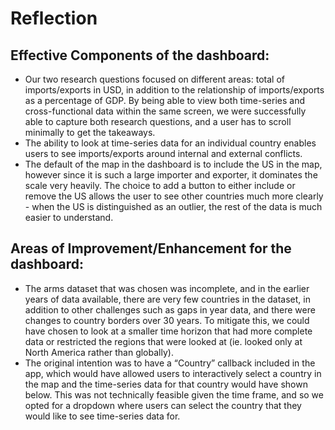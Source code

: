 # Reflection

## Effective Components of the dashboard:
-	Our two research questions focused on different areas: total of imports/exports in USD, in addition to the relationship of imports/exports as a percentage of GDP. By being able to view both time-series and cross-functional data within the same screen, we were successfully able to capture both research questions, and a user has to scroll minimally to get the takeaways.
-	The ability to look at time-series data for an individual country enables users to see imports/exports around internal and external conflicts.
- The default of the map in the dashboard is to include the US in the map, however since it is such a large importer and exporter, it dominates the scale very heavily. The choice to add a button to either include or remove the US allows the user to see other countries much more clearly - when the US is distinguished as an outlier, the rest of the data is much easier to understand.


## Areas of Improvement/Enhancement for the dashboard:
-	The arms dataset that was chosen was incomplete, and in the earlier years of data available, there are very few countries in the dataset, in addition to other challenges such as gaps in year data, and there were changes to country borders over 30 years. To mitigate this, we could have chosen to look at a smaller time horizon that had more complete data or restricted the regions that were looked at (ie. looked only at North America rather than globally). 
-	The original intention was to have a “Country” callback included in the app, which would have allowed users to interactively select a country in the map and the time-series data for that country would have shown below. This was not technically feasible given the time frame, and so we opted for a dropdown where users can select the country that they would like to see time-series data for.

